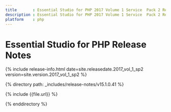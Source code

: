 ```yaml
---
title		: Essential Studio for PHP 2017 Volume 1 Service  Pack 2 Release Notes
description	: Essential Studio for PHP 2017 Volume 1 Service  Pack 2 Release Notes
platform	: php
---
```


# Essential Studio for PHP Release Notes

{% include release-info.html date=site.releasedate.2017_vol_1_sp2 version=site.version.2017_vol_1_sp2 %} 

{% directory path: _includes/release-notes/v15.1.0.41 %}

{% include {{file.url}} %}

{% enddirectory %}